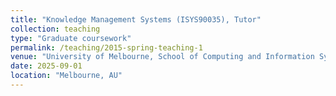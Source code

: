 ```yaml
---
title: "Knowledge Management Systems (ISYS90035), Tutor"
collection: teaching
type: "Graduate coursework"
permalink: /teaching/2015-spring-teaching-1
venue: "University of Melbourne, School of Computing and Information Systems"
date: 2025-09-01
location: "Melbourne, AU"
---
```


